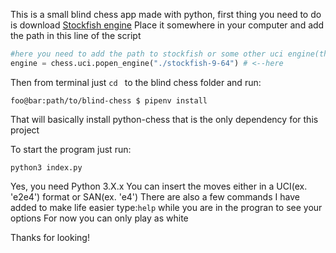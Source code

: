 This is a small blind chess app made with python, first thing you need to do is download [Stockfish engine](https://stockfishchess.org/)
Place it somewhere in your computer and add the path in this line of the script
```python
#here you need to add the path to stockfish or some other uci engine(that will probably work)
engine = chess.uci.popen_engine("./stockfish-9-64") # <--here
```
Then from terminal just ```cd ``` to the blind chess folder and run:

```console 
foo@bar:path/to/blind-chess $ pipenv install
``` 
That will basically install python-chess that is the only dependency for this project

To start the program just run: 
``` 
python3 index.py
```
Yes, you need Python 3.X.x
You can insert the moves either in a UCI(ex. 'e2e4') format or SAN(ex. 'e4')
There are also a few commands I have added to make life easier type:```help``` while you are in the progran to see your options
For now you can only play as white

Thanks for looking!